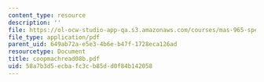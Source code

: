 ```yaml
---
content_type: resource
description: ''
file: https://ol-ocw-studio-app-qa.s3.amazonaws.com/courses/mas-965-special-topics-in-media-technology-cooperative-machines-fall-2003/58a7b3d5ecbafc3cb85dd0f84b142058_coopmachread08b.pdf
file_type: application/pdf
parent_uid: 649ab72a-e5e3-4b6e-b47f-1728eca126ad
resourcetype: Document
title: coopmachread08b.pdf
uid: 58a7b3d5-ecba-fc3c-b85d-d0f84b142058
---
```

